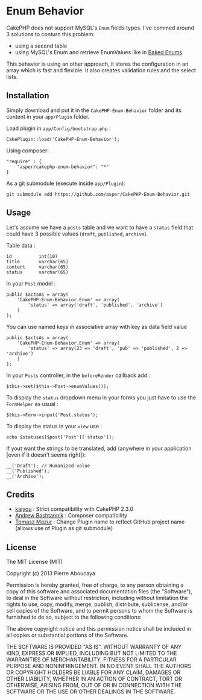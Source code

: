 Enum Behavior
=============

CakePHP does not support MySQL's `Enum` fields types. I've commed around 3 solutions to conturn this problem: 

- using a second table
- using MySQL's Enum and retrieve EnumValues like in [Baked Enums](http://bakery.cakephp.org/articles/view/baked-enums)

This behavior is using an other approach, it stores the configuration in an array which is fast and flexible. It also creates validation rules and the select lists.

Installation
------------

Simply download and put it in the `CakePHP-Enum-Behavior` folder and its content in your `app/Plugin` folder.

Load plugin in `app/Config/bootstrap.php` :

	CakePlugin::load('CakePHP-Enum-Behavior');

Using composer: 

    "require" : {
        "asper/cakephp-enum-behavior": "*"
    }

As a git submodule (execute inside `app/Plugin`):

    git submodule add https://github.com/asper/CakePHP-Enum-Behavior.git

Usage
-----

Let's assume we have a `posts` table and we want to have a `status` field that could have 3 possible values (`draft`, `published`, `archive`).

Table data :

    id			int(10)
    title		varchar(65)
    content		varchar(65)
    status		varchar(65)

In your `Post` model : 

    public $actsAs = array(
    	'CakePHP-Enum-Behavior.Enum' => array(
    		'status' => array('draft', 'published', 'archive')
    	)
    );

You can use named keys in associative array with key as data field value

    public $actsAs = array(
        'CakePHP-Enum-Behavior.Enum' => array(
            'status' => array(23 => 'draft', 'pub' => 'published', 2 => 'archive')
        )
    );    

In your `Posts` controller, in the `beforeRender` callback add :

    $this->set($this->Post->enumValues());

To display the `status` dropdown menu in your forms you just have to use the `FormHelper` as usual :

    $this->Form->input('Post.status');
    
To display the status in your `view` use :

    echo $statuses[$post['Post']['status']];

If yout want the strings to be translated, add (anywhere in your application [even if it doesn't seems right]):

    __('Draft'); // Humanized value
    __('Published');
    __('Archive');

Credits
-------

- [kaiyou](https://github.com/kaiyou) : Strict compatibility with CakePHP 2.3.0
- [Andrew Bashtannik](https://github.com/a-bashtannik) : Composer compatibility
- [Tomasz Mazur](https://github.com/tmazur) : Change Plugin name to reflect GitHub project name (allows use of Plugin as git submodule)

License
-------

The MIT License (MIT)

Copyright (c) 2013 Pierre Aboucaya

Permission is hereby granted, free of charge, to any person obtaining a copy of this software and associated documentation files (the "Software"), to deal in the Software without restriction, including without limitation the rights to use, copy, modify, merge, publish, distribute, sublicense, and/or sell copies of the Software, and to permit persons to whom the Software is furnished to do so, subject to the following conditions:

The above copyright notice and this permission notice shall be included in all copies or substantial portions of the Software.

THE SOFTWARE IS PROVIDED "AS IS", WITHOUT WARRANTY OF ANY KIND, EXPRESS OR IMPLIED, INCLUDING BUT NOT LIMITED TO THE WARRANTIES OF MERCHANTABILITY, FITNESS FOR A PARTICULAR PURPOSE AND NONINFRINGEMENT. IN NO EVENT SHALL THE AUTHORS OR COPYRIGHT HOLDERS BE LIABLE FOR ANY CLAIM, DAMAGES OR OTHER LIABILITY, WHETHER IN AN ACTION OF CONTRACT, TORT OR OTHERWISE, ARISING FROM, OUT OF OR IN CONNECTION WITH THE SOFTWARE OR THE USE OR OTHER DEALINGS IN THE SOFTWARE.
